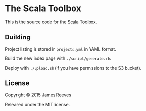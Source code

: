 # The Scala Toolbox

This is the source code for the Scala Toolbox.

## Building

Project listing is stored in `projects.yml` in YAML format.

Build the new index page with `./script/generate.rb`.

Deploy with `./upload.sh` (if you have permissions to the S3 bucket).

## License

Copyright © 2015 James Reeves

Released under the MIT license.
